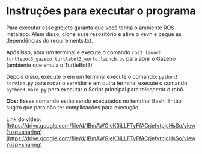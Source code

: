 # Instruções para executar o programa
Para executar esse projeto garanta que você tenha o ambiente ROS instalado. Além disso, clone esse resositório e ative o vevn e pegue as dependências do requirements.txt. 

Após isso, abra um terminal e execute o comando `ros2 launch turtlebot3_gazebo turtlebot3_world.launch.py` para abrir o Gazebo (ambiente que emula o TurtleBot3)

Depois disso, execute o em um terminal execute o comando: `python3 service.py` para rodar o servidor e em outra terminal execute o comando: `python3 main.py` para executar o Script principal para teleoperar o robô.

**Obs:** Esses comando estão sendo executados no temrinal Bash. Então sugiro que para não ter complicações para execução.


Link do vídeo: [https://drive.google.com/file/d/1BmAWGleK3iLLFTyFfACrjefytpjcHsSo/view?usp=sharing](https://drive.google.com/file/d/1BmAWGleK3iLLFTyFfACrjefytpjcHsSo/view?usp=sharing)
